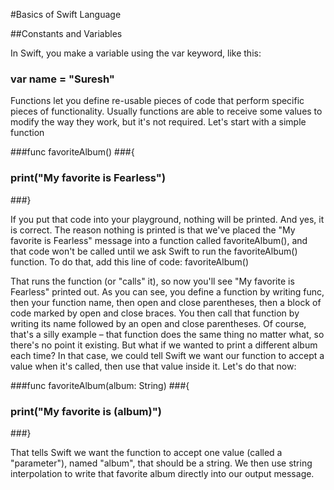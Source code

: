 
#Basics of Swift Language

##Constants and Variables

In Swift, you make a variable using the var keyword, like this:

### var name = "Suresh"


Functions let you define re-usable pieces of code that perform specific pieces of functionality. Usually functions are able to receive some values to modify the way they work, but it's not required.
Let's start with a simple function

###func favoriteAlbum() 
###{
###    print("My favorite is Fearless")
###}


If you put that code into your playground, nothing will be printed. And yes, it is correct. The reason nothing is printed is that we've placed the "My favorite is Fearless" message into a function called favoriteAlbum(), and that code won't be called until we ask Swift to run the favoriteAlbum() function. To do that, add this line of code:
favoriteAlbum()

That runs the function (or "calls" it), so now you'll see "My favorite is Fearless" printed out.
As you can see, you define a function by writing func, then your function name, then open and close parentheses, then a block of code marked by open and close braces. You then call that function by writing its name followed by an open and close parentheses.
Of course, that's a silly example – that function does the same thing no matter what, so there's no point it existing. But what if we wanted to print a different album each time? In that case, we could tell Swift we want our function to accept a value when it's called, then use that value inside it.
Let's do that now:

###func favoriteAlbum(album: String) 
###{
###  print("My favorite is \(album)")
###}

That tells Swift we want the function to accept one value (called a "parameter"), named "album", that should be a string. We then use string interpolation to write that favorite album directly into our output message.

